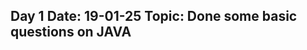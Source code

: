 Day 1
Date: 19-01-25
Topic: Done some basic questions on JAVA
-----------------------------------------------------------------------------

